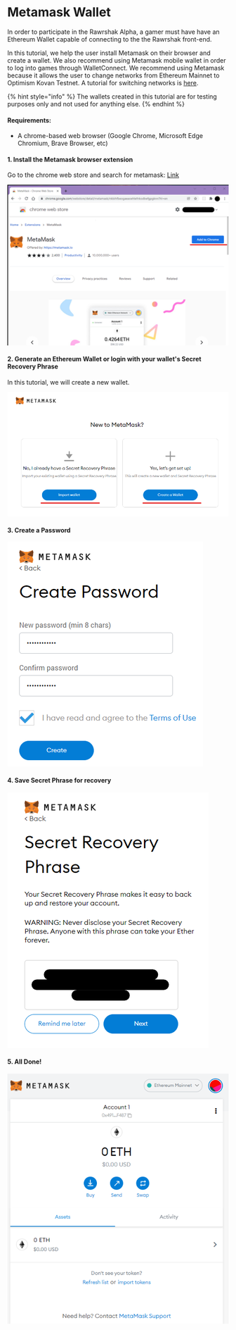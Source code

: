 # Metamask Wallet

In order to participate in the Rawrshak Alpha, a gamer must have have an Ethereum Wallet capable of connecting to the the Rawrshak front-end.

In this tutorial, we help the user install Metamask on their browser and create a wallet. We also recommend using Metamask mobile wallet in order to log into games through WalletConnect. We recommend using Metamask because it allows the user to change networks from Ethereum Mainnet to Optimism Kovan Testnet. A tutorial for switching networks is [here](adding-optimism-kovan-network.md).&#x20;

{% hint style="info" %}
The wallets created in this tutorial are for testing purposes only and not used for anything else.
{% endhint %}

#### Requirements:

* A chrome-based web browser (Google Chrome, Microsoft Edge Chromium, Brave Browser, etc)

#### 1. Install the Metamask browser extension

Go to the chrome web store and search for metamask: [Link](https://chrome.google.com/webstore/detail/metamask/nkbihfbeogaeaoehlefnkodbefgpgknn?hl=en)

![Add Metamask to your browser](<../../.gitbook/assets/image (28).png>)

#### 2. Generate an Ethereum Wallet or login with your wallet's Secret Recovery Phrase

In this tutorial, we will create a new wallet.

![Create a new wallet or load an existing wallet](<../../.gitbook/assets/image (2).png>)

#### 3. Create a Password

![Create a password](<../../.gitbook/assets/image (4).png>)

#### 4. Save Secret Phrase for recovery

![Save Secret Phrase and finish the wallet creation process](<../../.gitbook/assets/image (31).png>)

#### 5. All Done!

![Wallet Created!](<../../.gitbook/assets/image (30).png>)
